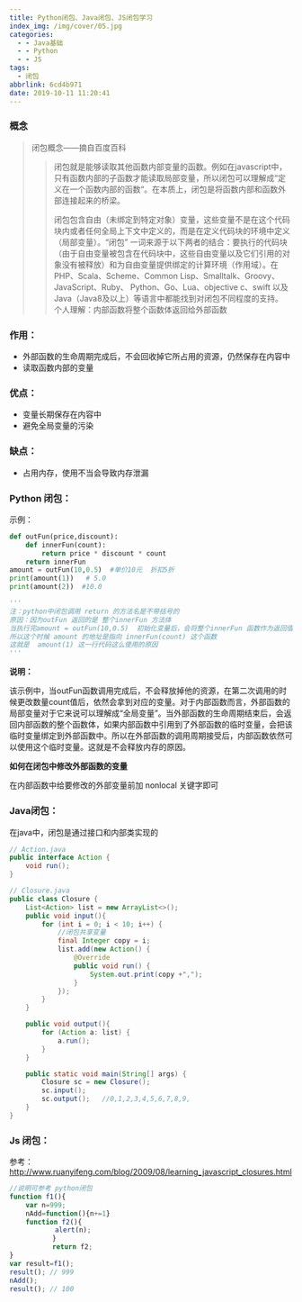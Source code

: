 ```yaml
---
title: Python闭包、Java闭包、JS闭包学习
index_img: /img/cover/05.jpg
categories:
  - - Java基础
  - - Python
  - - JS
tags:
  - 闭包
abbrlink: 6cd4b971
date: 2019-10-11 11:20:41
---
```

  
### 概念
> 闭包概念——摘自百度百科
>> 闭包就是能够读取其他函数内部变量的函数。例如在javascript中，只有函数内部的子函数才能读取局部变量，所以闭包可以理解成“定义在一个函数内部的函数“。在本质上，闭包是将函数内部和函数外部连接起来的桥梁。
>>
>>闭包包含自由（未绑定到特定对象）变量，这些变量不是在这个代码块内或者任何全局上下文中定义的，而是在定义代码块的环境中定义（局部变量）。“闭包” 一词来源于以下两者的结合：要执行的代码块（由于自由变量被包含在代码块中，这些自由变量以及它们引用的对象没有被释放）和为自由变量提供绑定的计算环境（作用域）。在PHP、Scala、Scheme、Common Lisp、Smalltalk、Groovy、JavaScript、Ruby、 Python、Go、Lua、objective c、swift 以及Java（Java8及以上）等语言中都能找到对闭包不同程度的支持。
个人理解：内部函数将整个函数体返回给外部函数

### 作用：
+ 外部函数的生命周期完成后，不会回收掉它所占用的资源，仍然保存在内容中
+ 读取函数内部的变量
### 优点：
+ 变量长期保存在内容中
+ 避免全局变量的污染
### 缺点：
+ 占用内存，使用不当会导致内存泄漏
### Python 闭包：
示例：
```python
def outFun(price,discount):
    def innerFun(count):
        return price * discount * count
    return innerFun
amount = outFun(10,0.5)  #单价10元  折扣5折
print(amount(1))   # 5.0
print(amount(2))  #10.0

''' 
注：python中闭包调用 return 的方法名是不带括号的
原因：因为outFun 返回的是 整个innerFun 方法体
当执行完amount = outFun(10,0.5)  初始化变量后，会将整个innerFun 函数作为返回值
所以这个时候 amount 的地址是指向 innerFun(count) 这个函数
这就是  amount(1) 这一行代码这么使用的原因
'''
```
**说明：**

该示例中，当outFun函数调用完成后，不会释放掉他的资源，在第二次调用的时候更改数量count值后，依然会拿到对应的变量。对于内部函数而言，外部函数的局部变量对于它来说可以理解成“全局变量”。当外部函数的生命周期结束后，会返回内部函数的整个函数体，如果内部函数中引用到了外部函数的临时变量，会把该临时变量绑定到外部函数中。所以在外部函数的调用周期接受后，内部函数依然可以使用这个临时变量。这就是不会释放内存的原因。

**如何在闭包中修改外部函数的变量**

在内部函数中给要修改的外部变量前加 nonlocal 关键字即可

### Java闭包：
在java中，闭包是通过接口和内部类实现的
```java
// Action.java
public interface Action {
    void run();
}
```
```java
// Closure.java
public class Closure {
    List<Action> list = new ArrayList<>();
    public void input(){
        for (int i = 0; i < 10; i++) {
            //闭包共享变量
            final Integer copy = i;
            list.add(new Action() {
                @Override
                public void run() {
                    System.out.print(copy +",");
                }
            });
        }
    }

    public void output(){
        for (Action a: list) {
            a.run();
        }
    }

    public static void main(String[] args) {
        Closure sc = new Closure();
        sc.input();   
        sc.output();   //0,1,2,3,4,5,6,7,8,9,
    }
}
```

### Js 闭包：
参考：http://www.ruanyifeng.com/blog/2009/08/learning_javascript_closures.html
```js
//说明可参考 python闭包
function f1(){
    var n=999;
    nAdd=function(){n+=1}
    function f2(){
　　　　　	alert(n);
　　　　	}
　　　　	return f2;
}
var result=f1();
result(); // 999
nAdd();
result(); // 100
```

